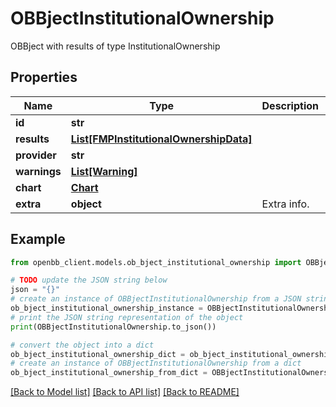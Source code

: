# OBBjectInstitutionalOwnership

OBBject with results of type InstitutionalOwnership

## Properties

Name | Type | Description | Notes
------------ | ------------- | ------------- | -------------
**id** | **str** |  | [optional] 
**results** | [**List[FMPInstitutionalOwnershipData]**](FMPInstitutionalOwnershipData.md) |  | [optional] 
**provider** | **str** |  | [optional] 
**warnings** | [**List[Warning]**](Warning.md) |  | [optional] 
**chart** | [**Chart**](Chart.md) |  | [optional] 
**extra** | **object** | Extra info. | [optional] 

## Example

```python
from openbb_client.models.ob_bject_institutional_ownership import OBBjectInstitutionalOwnership

# TODO update the JSON string below
json = "{}"
# create an instance of OBBjectInstitutionalOwnership from a JSON string
ob_bject_institutional_ownership_instance = OBBjectInstitutionalOwnership.from_json(json)
# print the JSON string representation of the object
print(OBBjectInstitutionalOwnership.to_json())

# convert the object into a dict
ob_bject_institutional_ownership_dict = ob_bject_institutional_ownership_instance.to_dict()
# create an instance of OBBjectInstitutionalOwnership from a dict
ob_bject_institutional_ownership_from_dict = OBBjectInstitutionalOwnership.from_dict(ob_bject_institutional_ownership_dict)
```
[[Back to Model list]](../README.md#documentation-for-models) [[Back to API list]](../README.md#documentation-for-api-endpoints) [[Back to README]](../README.md)


